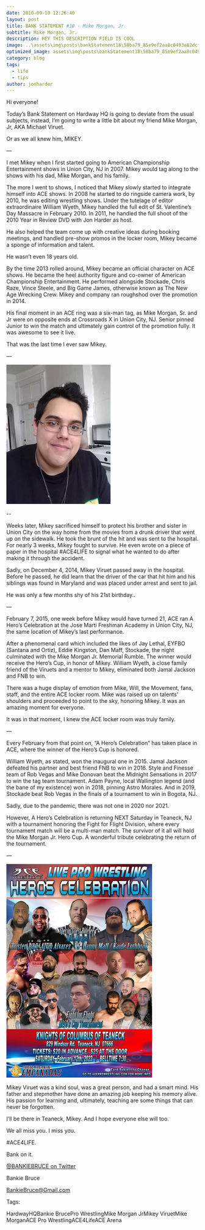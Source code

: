 ```yaml
---
date: 2010-09-10 12:26:40
layout: post
title: BANK STATEMENT #18 - Mike Morgan, Jr.
subtitle: Mike Morgan, Jr.
description: HEY THIS DESCRIPTION FIELD IS COOL
image: ..\assets\img\posts\bankStatement18\58ba79_85e9ef2aa8c0493a82dcf98d2708d14b_mv2.webp
optimized_image: assets\img\posts\bankStatement18\58ba79_85e9ef2aa8c0493a82dcf98d2708d14b_mv2.webp
category: blog
tags:
  - life
  - tips
author: jonharder
---
```


Hi everyone!


Today’s Bank Statement on Hardway HQ is going to deviate from the usual subjects, instead, I’m going to write a little bit about my friend Mike Morgan, Jr, AKA Michael Viruet.


Or as we all knew him, MIKEY.


—


I met Mikey when I first started going to American Championship Entertainment shows in Union City, NJ in 2007. Mikey would tag along to the shows with his dad, Mike Morgan, and his family. 


The more I went to shows, I noticed that Mikey slowly started to integrate himself into ACE shows. In 2008 he started to do ringside camera work, by 2010, he was editing wrestling shows. Under the tutelage of editor extraordinaire William Wyeth, Mikey handled the full edit of St. Valentine’s Day Massacre in February 2010. In 2011, he handled the full shoot of the 2010 Year in Review DVD with Jon Harder as host.


He also helped the team come up with creative ideas during booking meetings, and handled pre-show promos in the locker room, Mikey became a sponge of information and talent.


He wasn’t even 18 years old.


By the time 2013 rolled around, Mikey became an official character on ACE shows. He became the heel authority figure and co-owner of American Championship Entertainment. He performed alongside Stockade, Chris Raze, Vince Steele, and Big Game James, otherwise known as The New Age Wrecking Crew.  Mikey and company ran roughshod over the promotion in 2014.


His final moment in an ACE ring was a six-man tag, as Mike Morgan, Sr. and Jr were on opposite ends at Crossroads X in Union City, NJ. Senior pinned Junior to win the match and ultimately gain control of the promotion fully. It was awesome to see it live.


That was the last time I ever saw Mikey.


—



<img src="..\assets\img\posts\bankStatement18\58ba79_664549ef6c0c4c3b9b5c3b4709850c1a_mv2.webp" alt="Italian Trulli">

--

Weeks later, Mikey sacrificed himself to protect his brother and sister in Union City on the way home from the movies from a drunk driver that went up on the sidewalk. He took the brunt of the hit and was sent to the hospital. For nearly 3 weeks, Mikey fought to survive. He even wrote on a piece of paper in the hospital #ACE4LIFE to signal what he wanted to do after making it through the accident.


Sadly, on December 4, 2014, Mikey Viruet passed away in the hospital. Before he passed, he did learn that the driver of the car that hit him and his siblings was found in Maryland and was placed under arrest and sent to jail.


He was only a few months shy of his 21st birthday..


—


February 7, 2015, one week before Mikey would have turned 21, ACE ran A Hero’s Celebration at the Jose Marti Freshman Academy in Union City, NJ, the same location of Mikey’s  last performance.


After a phenomenal card which included the likes of Jay Lethal, EYFBO (Santana and Ortiz), Eddie Kingston, Dan Maff, Stockade, the night culminated with the Mike Morgan Jr. Memorial Rumble.  The winner would receive the Hero’s Cup, in honor of Mikey. William Wyeth, a close family friend of the Viruets and a mentor to Mikey, eliminated both Jamal Jackson and FNB to win.


There was a huge display of emotion from Mike, Will, the Movement, fans, staff, and the entire ACE locker room. Mike was raised up on talents’ shoulders and proceeded to point to the sky, honoring Mikey. It was an amazing moment for everyone.


It was in that moment, I knew the ACE locker room was truly family.


—


Every February from that point on, “A Hero’s Celebration” has taken place in ACE, where the winner of the Hero’s Cup is honored.


William Wyeth, as stated, won the inaugural one in 2015. Jamal Jackson defeated his partner and best friend FNB to win in 2016. Style and Finesse team of Rob Vegas and Mike Donovan beat the Midnight Sensations in 2017 to win the tag team tournament. Adam Payne, local Wallington legend (and the bane of my existence) won in 2018, pinning Astro Morales. And in 2019, Stockade beat Rob Vegas in the finals of a tournament to win in Bogota, NJ.


Sadly, due to the pandemic, there was not one in 2020 nor 2021.


However, A Hero’s Celebration is returning NEXT Saturday in Teaneck, NJ with a tournament honoring the Fight for Flight Division, where every tournament match will be a multi-man match. The survivor of it all will hold the Mike Morgan Jr. Hero Cup. A wonderful tribute celebrating the return of the tournament.

—

<img src="..\assets\img\posts\bankStatement18\58ba79_c135a52b81a9457aaba8e3f9f6af9df3_mv2.webp" alt="Italian Trulli">

Mikey Viruet was a kind soul, was a great person, and had a smart mind. His father and stepmother have done an amazing job keeping his memory alive. His passion for learning and, ultimately, teaching are some things that can never be forgotten.


I’ll be there in Teaneck, Mikey. And I hope everyone else will too.


We all miss you. I miss you.


#ACE4LIFE.


Bank on it.

<a href="https://twitter.com/bankiebruce?lang=en">@BANKIEBRUCE on Twitter</a>


Bankie Bruce

<a href="mailto:BankieBruce@Gmail.com">BankieBruce@Gmail.com</a>


Tags:

HardwayHQBankie BrucePro WrestlingMike Morgan JrMikey ViruetMike MorganACE Pro WrestlingACE4LifeACE Arena